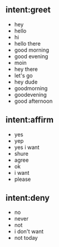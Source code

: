 ## intent:greet
- hey
- hello
- hi
- hello there
- good morning
- good evening
- moin
- hey there
- let's go
- hey dude
- goodmorning
- goodevening
- good afternoon

## intent:affirm
- yes
- yep
- yes i want
- shure
- agree
- ok
- i want
- please

## intent:deny
- no
- never
- not
- i don't want
- not today

